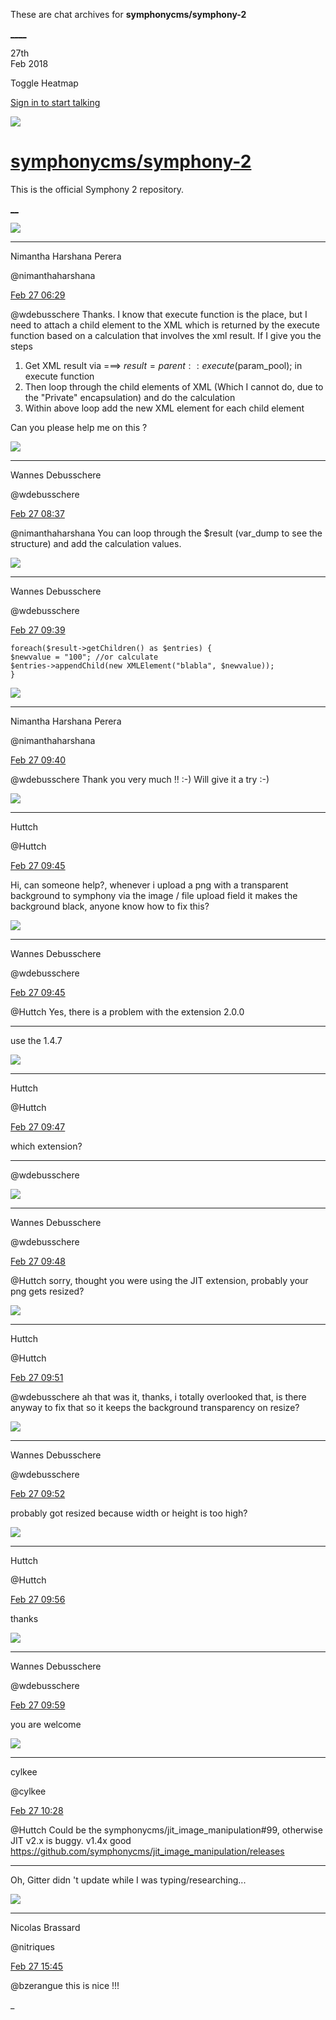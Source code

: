 These are chat archives for **symphonycms/symphony-2**

[__](/symphonycms/symphony-2/archives/2018/02/28)[__](/symphonycms/symphony-2/archives/2018/02/26)

27th  
Feb 2018

Toggle Heatmap

[Sign in to start talking](/login?action=login&button=archive-login)

![](https://avatars-02.gitter.im/group/iv/3/57542c45c43b8c601977197e?s=48)

#  [symphonycms/symphony-2](/symphonycms/symphony-2)

This is the official Symphony 2 repository.

[ __](/orgs/symphonycms/rooms "More symphonycms rooms")

![](https://avatars2.githubusercontent.com/u/10864598?v=4&s=30)

____

Nimantha Harshana Perera

@nimanthaharshana

[Feb 27
06:29](https://gitter.im/symphonycms/symphony-2?at=5a94fac76f8b4b9946c8d542)

@wdebusschere Thanks. I know that execute function is the place, but I need to
attach a child element to the XML which is returned by the execute function
based on a calculation that involves the xml result. If I give you the steps

1) Get XML result via ===> $result = parent::execute($param_pool); in execute
function  
2) Then loop through the child elements of XML (Which I cannot do, due to the
"Private" encapsulation) and do the calculation  
3) Within above loop add the new XML element for each child element

Can you please help me on this ?

![](https://avatars1.githubusercontent.com/u/4136426?v=4&s=30)

____

Wannes Debusschere

@wdebusschere

[Feb 27
08:37](https://gitter.im/symphonycms/symphony-2?at=5a9518bf888332ee3ad96119)

@nimanthaharshana You can loop through the $result (var_dump to see the
structure) and add the calculation values.

![](https://avatars1.githubusercontent.com/u/4136426?v=4&s=30)

____

Wannes Debusschere

@wdebusschere

[Feb 27
09:39](https://gitter.im/symphonycms/symphony-2?at=5a95274f35dd17022efcd904)

    
    
    foreach($result->getChildren() as $entries) {
    $newvalue = "100"; //or calculate
    $entries->appendChild(new XMLElement("blabla", $newvalue));
    }

![](https://avatars2.githubusercontent.com/u/10864598?v=4&s=30)

____

Nimantha Harshana Perera

@nimanthaharshana

[Feb 27
09:40](https://gitter.im/symphonycms/symphony-2?at=5a95277ac3c5f8b90d0f8248)

@wdebusschere Thank you very much !! :-) Will give it a try :-)

![](https://avatars0.githubusercontent.com/u/18555662?v=4&s=30)

____

Huttch

@Huttch

[Feb 27
09:45](https://gitter.im/symphonycms/symphony-2?at=5a9528a06fba1a703aa826f1)

Hi, can someone help?, whenever i upload a png with a transparent background
to symphony via the image / file upload field it makes the background black,
anyone know how to fix this?

![](https://avatars1.githubusercontent.com/u/4136426?v=4&s=30)

____

Wannes Debusschere

@wdebusschere

[Feb 27
09:45](https://gitter.im/symphonycms/symphony-2?at=5a9528d26f8b4b9946c9df0c)

@Huttch Yes, there is a problem with the extension 2.0.0

____

use the 1.4.7

![](https://avatars0.githubusercontent.com/u/18555662?v=4&s=30)

____

Huttch

@Huttch

[Feb 27
09:47](https://gitter.im/symphonycms/symphony-2?at=5a952945458cbde557d356c5)

which extension?

____

@wdebusschere

![](https://avatars1.githubusercontent.com/u/4136426?v=4&s=30)

____

Wannes Debusschere

@wdebusschere

[Feb 27
09:48](https://gitter.im/symphonycms/symphony-2?at=5a95296b0202dc012e8e5881)

@Huttch sorry, thought you were using the JIT extension, probably your png
gets resized?

![](https://avatars0.githubusercontent.com/u/18555662?v=4&s=30)

____

Huttch

@Huttch

[Feb 27
09:51](https://gitter.im/symphonycms/symphony-2?at=5a952a32e4ff28713ad17686)

@wdebusschere ah that was it, thanks, i totally overlooked that, is there
anyway to fix that so it keeps the background transparency on resize?

![](https://avatars1.githubusercontent.com/u/4136426?v=4&s=30)

____

Wannes Debusschere

@wdebusschere

[Feb 27
09:52](https://gitter.im/symphonycms/symphony-2?at=5a952a5a888332ee3ad9d35a)

probably got resized because width or height is too high?

![](https://avatars0.githubusercontent.com/u/18555662?v=4&s=30)

____

Huttch

@Huttch

[Feb 27
09:56](https://gitter.im/symphonycms/symphony-2?at=5a952b3835dd17022efcf287)

thanks

![](https://avatars1.githubusercontent.com/u/4136426?v=4&s=30)

____

Wannes Debusschere

@wdebusschere

[Feb 27
09:59](https://gitter.im/symphonycms/symphony-2?at=5a952be78f1c77ef3a5f5527)

you are welcome

![](https://avatars0.githubusercontent.com/u/11518707?v=4&s=30)

____

cylkee

@cylkee

[Feb 27
10:28](https://gitter.im/symphonycms/symphony-2?at=5a9532c38f1c77ef3a5f8981)

@Huttch Could be the symphonycms/jit_image_manipulation#99, otherwise JIT v2.x
is buggy. v1.4x good
<https://github.com/symphonycms/jit_image_manipulation/releases>

____

Oh, Gitter didn 't update while I was typing/researching...

![](https://avatars1.githubusercontent.com/u/771169?v=4&s=30)

____

Nicolas Brassard

@nitriques

[Feb 27
15:45](https://gitter.im/symphonycms/symphony-2?at=5a957d2a35dd17022efedc59)

@bzerangue this is nice !!!

_

